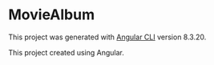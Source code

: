 # MovieAlbum

This project was generated with [Angular CLI](https://github.com/angular/angular-cli) version 8.3.20.

This project created using Angular.


